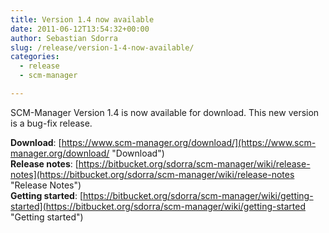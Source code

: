 ```yaml
---
title: Version 1.4 now available
date: 2011-06-12T13:54:32+00:00
author: Sebastian Sdorra
slug: /release/version-1-4-now-available/
categories:
  - release
  - scm-manager

---
```

SCM-Manager Version 1.4 is now available for download. This new version is a bug-fix release.

**Download**: [https://www.scm-manager.org/download/](https://www.scm-manager.org/download/ "Download")  
**Release notes**: [https://bitbucket.org/sdorra/scm-manager/wiki/release-notes](https://bitbucket.org/sdorra/scm-manager/wiki/release-notes "Release Notes")  
**Getting started**: [https://bitbucket.org/sdorra/scm-manager/wiki/getting-started](https://bitbucket.org/sdorra/scm-manager/wiki/getting-started "Getting started")
